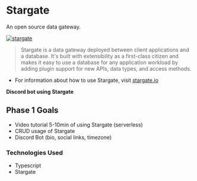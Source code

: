 # Stargate
An open source data gateway.

[![stargate](http://img.youtube.com/vi/2ltVf2EscmM/0.jpg)](http://www.youtube.com/watch?v=2ltVf2EscmM "https://stargate.io/assets/images/explainer-cover.png")

> Stargate is a data gateway deployed between client applications and a database. It's built with extensibility as a first-class citizen and makes it easy to use a database for any application workload by adding plugin support for new APIs, data types, and access methods.

- For information about how to use Stargate, visit [stargate.io](https://stargate.io/)

**Discord bot using Stargate**

## Phase 1 Goals

- Video tutorial 5-10min of using Stargate (serverless)
- CRUD usage of Stargate
- Discord Bot (bio, social links, timezone)

### Technologies Used 

- Typescript
- Stargate
